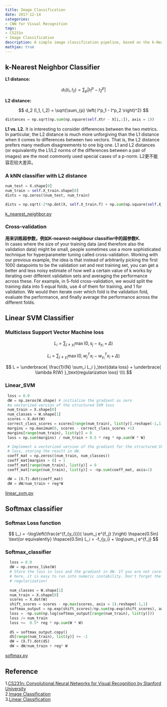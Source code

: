```yaml
---
title: Image Classification
date: 2017-12-14
categories:
- CNN for Visual Recognition
tags: 
- CS231n
- Image Classification
description: A simple image classification pipeline, based on the k-Nearest Neighbor or the SVM/Softmax classifier.
mathjax: true
---
```

## k-Nearest Neighbor Classifier
**L1 distance:**

$$ d_1 (I_1, I_2) = \sum_{p} \left| I^p_1 - I^p_2 \right| $$

**L2 distance:**

$$ d_2 (I_1, I_2) = \sqrt{\sum_{p} \left( I^p_1 - I^p_2 \right)^2} $$

```python
distances = np.sqrt(np.sum(np.square(self.Xtr - X[i,:]), axis = 1))

```

**L1 vs. L2.** It is interesting to consider differences between the two metrics. In particular, the L2 distance is much more unforgiving than the L1 distance when it comes to differences between two vectors. That is, the L2 distance prefers many medium disagreements to one big one. L1 and L2 distances (or equivalently the L1/L2 norms of the differences between a pair of images) are the most commonly used special cases of a p-norm. L2更不能容忍较大差异。

### A kNN classifier with L2 distance
```python
num_test = X.shape[0]
num_train = self.X_train.shape[0]
dists = np.zeros((num_test, num_train)

dists = np.sqrt(-2*np.dot(X, self.X_train.T) + np.sum(np.square(self.X_train), axis = 1) + np.transpose([np.sum(np.square(X), axis = 1)]))
```
[k_nearest_neighbor.py](https://github.com/lightaime/cs231n/blob/master/assignment1/cs231n/classifiers/k_nearest_neighbor.py "k_nearest_neighbor.py")

### Cross-validation
**用来训练超参数，例如K-nearest-neighbour classifier中的超参数K.**  
In cases where the size of your training data (and therefore also the validation data) might be small, people sometimes use a more sophisticated technique for hyperparameter tuning called cross-validation. Working with our previous example, the idea is that instead of arbitrarily picking the first 1000 datapoints to be the validation set and rest training set, you can get a better and less noisy estimate of how well a certain value of k works by iterating over different validation sets and averaging the performance across these. For example, in 5-fold cross-validation, we would split the training data into 5 equal folds, use 4 of them for training, and 1 for validation. We would then iterate over which fold is the validation fold, evaluate the performance, and finally average the performance across the different folds.

## Linear SVM Classifier
### Multiclass Support Vector Machine loss

$$ L_i = \sum_{j\neq y_i} \max(0, s_j - s_{y_i} + \Delta) $$

$$ L_i = \sum_{j\neq y_i} \max(0, w_j^T x_i - w_{y_i}^T x_i + \Delta) $$

$$ L =  \underbrace{ \frac{1}{N} \sum_i L_i }_\text{data loss} + \underbrace{ \lambda R(W) }_\text{regularization loss} \\\\ $$

### Linear_SVM
```python
 loss = 0.0
 dW = np.zeros(W.shape) # initialize the gradient as zero
 #a vectorized version of the structured SVM loss
 num_train = X.shape[0]
 num_classes = W.shape[1]
 scores = X.dot(W)
 correct_class_scores = scores[range(num_train), list(y)].reshape(-1,1) #(N, 1)
 margins = np.maximum(0, scores - correct_class_scores +1)
 margins[range(num_train), list(y)] = 0
 loss = np.sum(margins) / num_train + 0.5 * reg * np.sum(W * W)

 # Implement a vectorized version of the gradient for the structured SVM     #
 # loss, storing the result in dW. 
 coeff_mat = np.zeros((num_train, num_classes))
 coeff_mat[margins > 0] = 1
 coeff_mat[range(num_train), list(y)] = 0
 coeff_mat[range(num_train), list(y)] = -np.sum(coeff_mat, axis=1)

 dW = (X.T).dot(coeff_mat)
 dW = dW/num_train + reg*W
```
[linear_svm.py](https://github.com/lightaime/cs231n/blob/master/assignment1/cs231n/classifiers/linear_svm.py "linear_svm.py")

## Softmax classifier
### Softmax Loss function

$$ L_i = -\log\left(\frac{e^{f_{y_i}}}{ \sum_j e^{f_j} }\right) \hspace{0.5in} \text{or equivalently} \hspace{0.5in} L_i = -f_{y_i} + \log\sum_j e^{f_j} $$

### Softmax_classifier
```python
  loss = 0.0
  dW = np.zeros_like(W)
  # Store the loss in loss and the gradient in dW. If you are not careful     #
  # here, it is easy to run into numeric instability. Don't forget the        #
  # regularization!                                                           #
  
  num_classes = W.shape[1]
  num_train = X.shape[0]
  scores = X.dot(W)
  shift_scores = scores - np.max(scores, axis = 1).reshape(-1,1)
  softmax_output = np.exp(shift_scores)/np.sum(np.exp(shift_scores), axis =  1).reshape(-1,1)
  loss = -np.sum(np.log(softmax_output[range(num_train), list(y)]))
  loss /= num_train 
  loss +=  0.5* reg * np.sum(W * W)
  
  dS = softmax_output.copy()
  dS[range(num_train), list(y)] += -1
  dW = (X.T).dot(dS)
  dW = dW/num_train + reg* W 

```
[softmax.py](https://github.com/lightaime/cs231n/blob/master/assignment1/cs231n/classifiers/softmax.py "softmax.py")


## Reference
1.[CS231n: Convolutional Neural Networks for Visual Recognition by Stanford University](http://cs231n.stanford.edu/index.html)  
2.[Image Classification](http://cs231n.github.io/classification/)  
3.[Linear Classification](http://cs231n.github.io/linear-classify/)